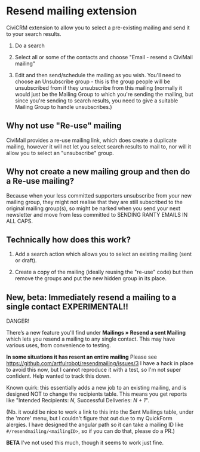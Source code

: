 # Resend mailing extension

CiviCRM extension to allow you to select a pre-existing mailing and send it to
your search results.

1. Do a search

2. Select all or some of the contacts and choose "Email - resend a CiviMail
   mailing"

3. Edit and then send/schedule the mailing as you wish. You'll need to choose an
   Unsubscribe group - this is the group people will be unsubscribed from if
   they unsubscribe from this mailing (normally it would just be the Mailing
   Group to which you're sending the mailing, but since you're sending to search
   results, you need to give a suitable Mailing Group to handle unsubscribes.)

## Why not use "Re-use" mailing

CiviMail provides a re-use mailing link, which does create a duplicate mailing,
however it will not let you select search results to mail to, nor will it allow
you to select an "unsubscribe" group.

## Why not create a new mailing group and then do a Re-use mailing?

Because when your less committed supporters unsubscribe from your new mailing
group, they might not realise that they are still subscribed to the original
mailing group(s), so might be narked when you send your next newsletter and move
from less committed to SENDING RANTY EMAILS IN ALL CAPS.

## Technically how does this work?

1. Add a search action which allows you to select an existing mailing (sent or draft).

2. Create a copy of the mailing (ideally reusing the "re-use" code) but then remove the groups and put the new hidden group in its place.

## New, beta: Immediately resend a mailing to a single contact EXPERIMENTAL!!

DANGER!

There’s a new feature you'll find under **Mailings
» Resend a sent Mailing** which lets you resend a mailing to any single
contact. This may have various uses, from convenience to testing.

**In some situations it has resent an entire mailing** Please see
https://github.com/artfulrobot/resendmailing/issues/3 I have a hack in place to
avoid this now, but I cannot reproduce it with a test, so I'm not super confident. Help wanted to track this down.

Known quirk: this essentially adds a new job to an existing mailing, and
is designed NOT to change the recipients table. This means you get reports
like "Intended Recipients: *N*, Successful Deliveries: *N + 1*".

(Nb. it would be nice to work a link to this into the Sent Mailings table,
under the 'more' menu, but I couldn't figure that out due to my QuickForm
alergies. I have designed the angular path so it can take a mailing ID
like `#/resendmailing/<mailingID>`, so if you can do that, please do
a PR.)

**BETA** I've not used this much, though it seems to work just fine.
